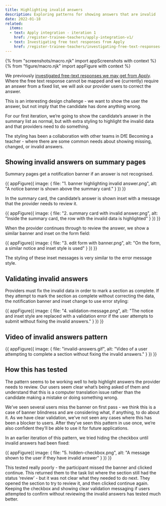 ```yaml
---
title: Highlighting invalid answers
description: Exploring patterns for showing answers that are invalid
date: 2022-01-18
related:
  items:
  - text: Apply integration - iteration 1
    href: /register-trainee-teachers/apply-integration-v1/
  - text: Investigating free text responses from Apply
    href: /register-trainee-teachers/investigating-free-text-responses-from-apply/
---
```

{% from "screenshots/macro.njk" import appScreenshots with context %}
{% from "figure/macro.njk" import appFigure with context %}

We previously [investigated free-text responses we may get from Apply](..investigating-free-text-responses-from-apply/). Where the free text response cannot be mapped and we (currently) require an answer from a fixed list, we will ask our provider users to correct the answer.

This is an interesting design challenge - we want to show the user the answer, but not imply that the candidate has done anything wrong.

For our first iteration, we’re going to show the candidate’s answer in the summary list as normal, but with extra styling to highlight the invalid data and that providers need to do something.

The styling has been a collaboration with other teams in DfE Becoming a teacher - where there are some common needs about showing missing, changed, or invalid answers.

## Showing invalid answers on summary pages


Summary pages get a notification banner if an answer is not recognised.

{{ appFigure({
  image: {
    file: "1. banner highlighting invalid answer.png",
    alt: "A notice banner is shown above the summary card."
  }
}) }}

In the summary card, the candidate’s answer is shown inset with a message that the provider needs to review it.

{{ appFigure({
  image: {
    file: "2. summary card with invalid answer.png",
    alt: "Inside the summary card, the row with the invalid data is highlighted"
  }
}) }}

When the provider continues through to review the answer, we show a similar banner and inset on the form field:

{{ appFigure({
  image: {
    file: "3. edit form with banner.png",
    alt: "On the form, a similar notice and inset style is used"
  }
}) }}

The styling of these inset messages is very similar to the error message style.

## Validating invalid answers

Providers must fix the invalid data in order to mark a section as complete. If they attempt to mark the section as complete without correcting the data, the notification banner and inset change to use error styling:

{{ appFigure({
  image: {
    file: "4. validation-message.png",
    alt: "The notice and inset style are replaced with a validation error if the user attempts to submit without fixing the invalid answers."
  }
}) }}

## Video of invalid answers pattern

{{ appFigure({
  image: {
    file: "invalid-answers.gif",
    alt: "Video of a user attempting to complete a section without fixing the invalid answers."
  }
}) }}

## How this has tested

The pattern seems to be working well to help highlight answers the provider needs to review. Our users seem clear what’s being asked of them and understand that this is a computer translation issue rather than the candidate making a mistake or doing something wrong.

We’ve seen several users miss the banner on first pass - we think this is a case of banner blindness and are considering what, if anything, to do about it. As we have clear validation, we’ve not seen any cases where this has been a blocker to users. After they’ve seen this pattern in use once, we’re also confident they’ll be able to use it for future applications.

In an earlier iteration of this pattern, we tried hiding the checkbox until invalid answers had been fixed:

{{ appFigure({
  image: {
    file: "5. hidden-checkbox.png",
    alt: "A message shown to the user if they have invalid answer"
  }
}) }}

This tested really poorly - the participant missed the banner and clicked continue. This returned them to the task list where the section still had the status ‘review’ - but it was not clear what they needed to do next. They opened the section to try to review it, and then clicked continue again. Keeping the checkbox and showing clear validation messaging if users attempted to confirm without reviewing the invalid answers has tested much better.


